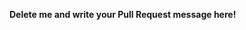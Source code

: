<!--
Yay, you found the Pull Request button!

Before submitting your changes for review, consider the message you write here carefully. The goal is to make it as easy as possible for a reviewer to understand, and accept, your changes. Here are some tips for a great message:

* Include context about your changes, linking to relative issues/documentation
* Write clearly and concisely
* Provide screenshots of before/after
* Review the contributing guidelines for any other specifics
-->

**Delete me and write your Pull Request message here!**
